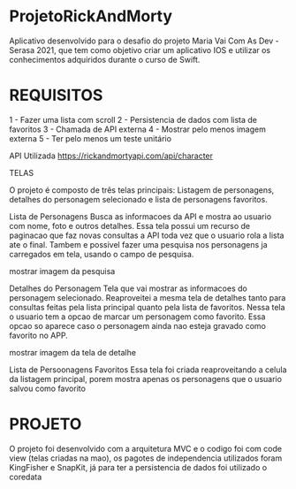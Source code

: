 # ProjetoRickAndMorty

Aplicativo desenvolvido para o desafio do projeto Maria Vai Com As Dev - Serasa 2021, que tem como objetivo criar um aplicativo IOS e utilizar os conhecimentos adquiridos durante o curso de Swift.


# REQUISITOS

1 - Fazer uma lista com scroll
2 - Persistencia de dados com lista de favoritos
3 - Chamada de API externa
4 - Mostrar pelo menos imagem externa
5 - Ter pelo menos um teste unitário 

API Utilizada
https://rickandmortyapi.com/api/character

TELAS

O projeto é composto de três telas principais: Listagem de personagens, detalhes do personagem selecionado e lista de personagens favoritos.

Lista de Personagens
Busca as informacoes da API e mostra ao usuario com nome, foto e outros detalhes. Essa tela possui um recurso de paginacao que faz novas consultas a API toda vez que o usuario rola a lista ate o final.
Tambem e possivel fazer uma pesquisa nos personagens ja carregados em tela, usando o campo de pesquisa.

 mostrar imagem da pesquisa

Detalhes do Personagem
Tela que vai mostrar as informacoes do personagem selecionado. Reaproveitei a mesma tela de detalhes tanto para consultas feitas pela lista principal quanto pela lista de favoritos.
Nessa tela o usuario tem a opcao de marcar um personagem como favorito. Essa opcao so aparece caso o personagem ainda nao esteja gravado como favorito no APP.

mostrar imagem da tela de detalhe

Lista de Persoonagens Favoritos
Essa tela foi criada reaproveitando a celula da listagem principal, porem mostra apenas os personagens que o usuario salvou como favorito

# PROJETO

O projeto foi desenvolvido com a arquitetura MVC e o codigo foi com code view (telas criadas na mao), os pagotes de independencia utilizados foram
KingFisher e SnapKit, já para ter a persistencia de dados foi utilizado o coredata





